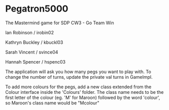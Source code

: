 # Pegatron5000
The Mastermind game for SDP CW3 - Go Team Win
<p>Ian Robinson / irobin02</p>
<p>Kathryn Buckley / kbuckl03</p>
<p>Sarah Vincent / svince04</p>
<p>Hannah Spencer / hspenc03</p>

<p>The application will ask you how many pegs you want to play with. To change the number of turns, update the private val turns in GameImpl.</p>
<p>To add more colours for the pegs, add a new class extended from the Colour interface inside the 'Colours' folder. The class name needs to be the first letter of the colour (eg. 'M' for Maroon)
followed by the word 'colour', so Maroon's class name would be "Mcolour"</p>
